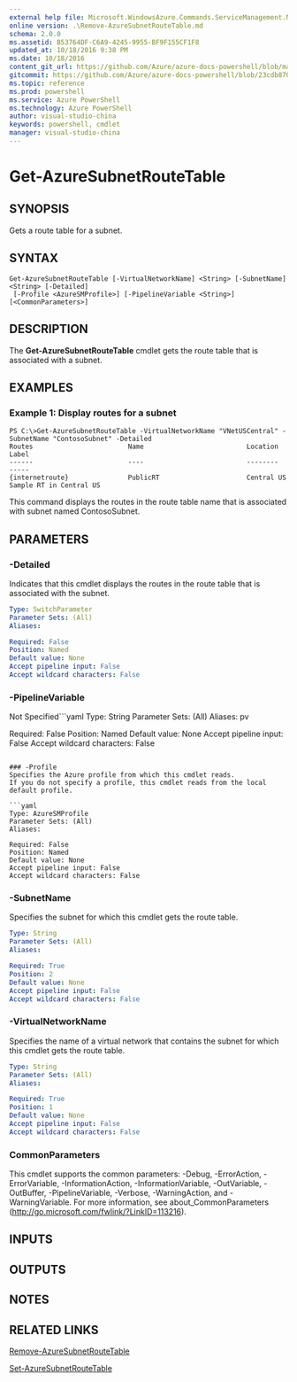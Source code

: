 ```yaml
---
external help file: Microsoft.WindowsAzure.Commands.ServiceManagement.Network.dll-Help.xml
online version: .\Remove-AzureSubnetRouteTable.md
schema: 2.0.0
ms.assetid: B53764DF-C6A9-4245-9955-BF9F155CF1F8
updated_at: 10/18/2016 9:38 PM
ms.date: 10/18/2016
content_git_url: https://github.com/Azure/azure-docs-powershell/blob/master/azureps-cmdlets-docs/ServiceManagement/Azure.Networking/v2.1.0/Get-AzureSubnetRouteTable.md
gitcommit: https://github.com/Azure/azure-docs-powershell/blob/23cdb8705d4ab9807c0e21b238f3b134a7d49c7d/azureps-cmdlets-docs/ServiceManagement/Azure.Networking/v2.1.0/Get-AzureSubnetRouteTable.md
ms.topic: reference
ms.prod: powershell
ms.service: Azure PowerShell
ms.technology: Azure PowerShell
author: visual-studio-china
keywords: powershell, cmdlet
manager: visual-studio-china
---
```


# Get-AzureSubnetRouteTable

## SYNOPSIS
Gets a route table for a subnet.

## SYNTAX

```
Get-AzureSubnetRouteTable [-VirtualNetworkName] <String> [-SubnetName] <String> [-Detailed]
 [-Profile <AzureSMProfile>] [-PipelineVariable <String>] [<CommonParameters>]
```

## DESCRIPTION
The **Get-AzureSubnetRouteTable** cmdlet gets the route table that is associated with a subnet.

## EXAMPLES

### Example 1: Display routes for a subnet
```
PS C:\>Get-AzureSubnetRouteTable -VirtualNetworkName "VNetUSCentral" -SubnetName "ContosoSubnet" -Detailed
Routes                        Name                          Location                      Label
------                        ----                          --------                      -----
{internetroute}               PublicRT                      Central US                    Sample RT in Central US
```

This command displays the routes in the route table name that is associated with subnet named ContosoSubnet.

## PARAMETERS

### -Detailed
Indicates that this cmdlet displays the routes in the route table that is associated with the subnet.

```yaml
Type: SwitchParameter
Parameter Sets: (All)
Aliases: 

Required: False
Position: Named
Default value: None
Accept pipeline input: False
Accept wildcard characters: False
```

### -PipelineVariable
Not Specified```yaml
Type: String
Parameter Sets: (All)
Aliases: pv

Required: False
Position: Named
Default value: None
Accept pipeline input: False
Accept wildcard characters: False
```

### -Profile
Specifies the Azure profile from which this cmdlet reads.
If you do not specify a profile, this cmdlet reads from the local default profile.

```yaml
Type: AzureSMProfile
Parameter Sets: (All)
Aliases: 

Required: False
Position: Named
Default value: None
Accept pipeline input: False
Accept wildcard characters: False
```

### -SubnetName
Specifies the subnet for which this cmdlet gets the route table.

```yaml
Type: String
Parameter Sets: (All)
Aliases: 

Required: True
Position: 2
Default value: None
Accept pipeline input: False
Accept wildcard characters: False
```

### -VirtualNetworkName
Specifies the name of a virtual network that contains the subnet for which this cmdlet gets the route table.

```yaml
Type: String
Parameter Sets: (All)
Aliases: 

Required: True
Position: 1
Default value: None
Accept pipeline input: False
Accept wildcard characters: False
```

### CommonParameters
This cmdlet supports the common parameters: -Debug, -ErrorAction, -ErrorVariable, -InformationAction, -InformationVariable, -OutVariable, -OutBuffer, -PipelineVariable, -Verbose, -WarningAction, and -WarningVariable. For more information, see about_CommonParameters (http://go.microsoft.com/fwlink/?LinkID=113216).

## INPUTS

## OUTPUTS

## NOTES

## RELATED LINKS

[Remove-AzureSubnetRouteTable](.\Remove-AzureSubnetRouteTable.md)

[Set-AzureSubnetRouteTable](.\Set-AzureSubnetRouteTable.md)


